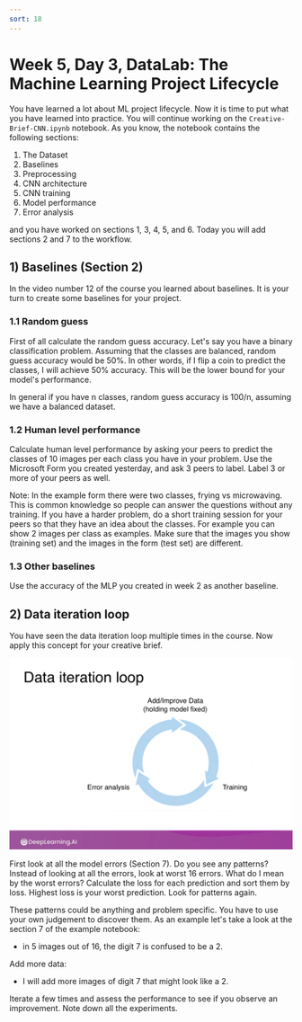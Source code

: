 ```yaml
---
sort: 18
---
```


# Week 5, Day 3, DataLab: The Machine Learning Project Lifecycle

You have learned a lot about ML project lifecycle. Now it is time to put what you have learned into practice. You will continue working on the `Creative-Brief-CNN.ipynb` notebook. As you know, the notebook contains the following sections:

1. The Dataset
2. Baselines
3. Preprocessing
4. CNN architecture
5. CNN training
6. Model performance
7. Error analysis

and you have worked on sections 1, 3, 4, 5, and 6. Today you will add sections 2 and 7 to the workflow.

## 1) Baselines (Section 2)

In the video number 12 of the course you learned about baselines. It is your turn to create some baselines for your project.

### 1.1 Random guess

First of all calculate the random guess accuracy. Let's say you have a binary classification problem. Assuming that the classes are balanced, random guess accuracy would be 50%. In other words, if I flip a coin to predict the classes, I will achieve 50% accuracy. This will be the lower bound for your model's performance.

In general if you have n classes, random guess accuracy is 100/n, assuming we have a balanced dataset.

### 1.2 Human level performance

Calculate human level performance by asking your peers to predict the classes of 10 images per each class you have in your problem. Use the Microsoft Form you created yesterday, and ask 3 peers to label. Label 3 or more of your peers as well.

Note: In the example form there were two classes, frying vs microwaving. This is common knowledge so people can answer the questions without any training. If you have a harder problem, do a short training session for your peers so that they have an idea about the classes. For example you can show 2 images per class as examples. Make sure that the images you show (training set) and the images in the form (test set) are different.

### 1.3 Other baselines

Use the accuracy of the MLP you created in week 2 as another baseline.

## 2) Data iteration loop

You have seen the data iteration loop multiple times in the course. Now apply this concept for your creative brief.

<img src="./images/data_iteration_loop.png" width="800">

First look at all the model errors (Section 7). Do you see any patterns? Instead of looking at all the errors, look at worst 16 errors. What do I mean by the worst errors? Calculate the loss for each prediction and sort them by loss. Highest loss is your worst prediction. Look for patterns again.

These patterns could be anything and problem specific. You have to use your own judgement to discover them. As an example let's take a look at the section 7 of the example notebook:

- in 5 images out of 16, the digit 7 is confused to be a 2.

Add more data:
- I will add more images of digit 7 that might look like a 2.

Iterate a few times and assess the performance to see if you observe an improvement. Note down all the experiments.
